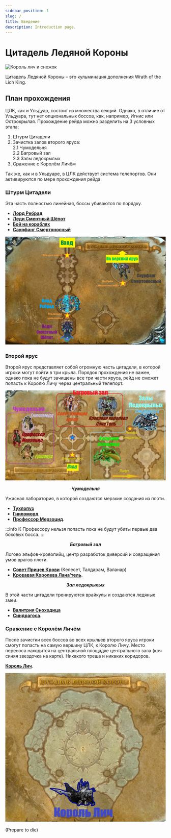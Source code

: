 ```yaml
---
sidebar_position: 1
slug: /
title: Введение
description: Introduction page.
---
```


# Цитадель Ледяной Короны

![Король лич и снежок](/img/icc/lich_king_snow_INTRO.gif)

Цитадель Ледяной Короны – это кульминация дополнения Wrath of the Lich King.

## План прохождения

ЦЛК, как и Ульдуар, состоит из множества секций. Однако, в отличие от Ульдуара, тут нет опциональных боссов, как,
например, Игнис или Острокрылая. Прохождение рейда можно разделить на 3 условных этапа:

1. Штурм Цитадели
2. Зачистка залов второго яруса:  
   2.1 Чумодельня   
   2.2 Багровый зал  
   2.3 Залы ледокрылых
3. Сражение с Королём Личём

Так же, как и в Ульдуаре, в ЦЛК действует система телепортов. Они активируются по мере прохождения рейда.

### Штурм Цитадели

Эта часть полностью линейная, боссы убиваются по порядку.

 - [**Лорд Ребрад**](lower_spire/lord_marrowgar.mdx)
 - [**Леди Смертный Шёпот**](lower_spire/lady_deathwhisper.md)
 - [**Бой на кораблях**](lower_spire/gunship_battle.md)
 - [**Саурфанг Смертоносный**](lower_spire/saurfang.md)


![Нижний Ярус](/img/icc/map/Нижний_ярус.png)

### Второй ярус

Второй ярус представляет собой огромную часть цитадели, в которой игроки могут пойти в три крыла. Порядок прохождения не
важен, однако пока не будут зачищены все три части яруса, рейд не сможет попасть к Королю Личу через центральный
телепорт.

![второй ярус](/img/icc/map/Верхний_ярус_склеенный.png)

<center><b><i>Чумодельня</i></b></center>

Ужасная лаборатория, в которой создаются мерзкие создания из плоти.

 - [**Тухлопуз**](plagueworks/festergut.md) 
 - [**Гниломорд**](plagueworks/rotface.md)
 - [**Профессор Мерзоцид**](plagueworks/putricide.md).

:::info
К Профессору нельзя попасть пока не будут убиты первые два боковых босса.
:::

<center><b><i>Багровый зал</i></b></center>

Логово эльфов-кровопийц, центр разработок диверсий и совращения умов врагов плети.

 - [**Совет Прицев Крови**](crimson_hall/blood_prince_council.md) (Келесет, Талдарам, Валанар)
 - [**Кровавая Королева Лана'тель**](crimson_hall/lanathel.md).

<center><b><i>Зал ледокрылых</i></b></center>

В этой части цитадели тренируются врайкулы и создаются ледяные змеи.

 - [**Валитрия Сноходица**](frostwing_halls/valithria.md) 
 - [**Синдрагоса**](frostwing_halls/sindragosa.md).

### Сражение с Королём Личём

После зачистки всех боссов во всех крыльев второго яруса игроки смогут попасть на самую вершину ЦЛК, к Королю Личу.
Место переноса находится на центральной площадке центрального зала (крч синяя звездочка на карте). Никакого треша и
никаких коридоров.

[**Король Лич**](the_lich_king.md).

![Ледяной толчок](/img/icc/map/Ледяной_трон.png)

(Prepare to die)